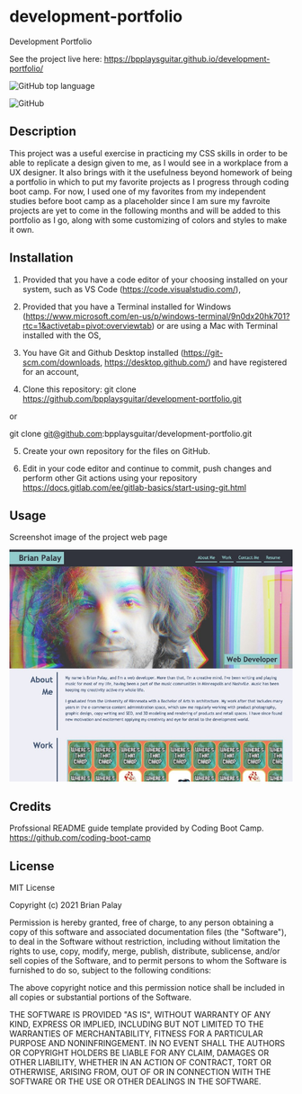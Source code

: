 # development-portfolio
Development Portfolio

See the project live here:
https://bpplaysguitar.github.io/development-portfolio/

![GitHub top language](https://img.shields.io/github/languages/top/bpplaysguitar/development-portfolio?color=%23ffb3ba&logo=GitHub&logoColor=%23ffb3ba)

![GitHub](https://img.shields.io/github/license/bpplaysguitar/development-portfolio?color=ffffba&logo=GitHub&logoColor=ffffba)

## Description
This project was a useful exercise in practicing my CSS skills in order to be able to replicate a design given to me, as I would see in a workplace from a UX designer. It also brings with it the usefulness beyond homework of being a portfolio in which to put my favorite projects as I progress through coding boot camp. For now, I used one of my favorites from my independent studies before boot camp as a placeholder since I am sure my favroite projects are yet to come in the following months and will be added to this portfolio as I go, along with some customizing of colors and styles to make it own.

## Installation
1. Provided that you have a code editor of your choosing installed on your system, such as VS Code (https://code.visualstudio.com/),

2. Provided that you have a Terminal installed for Windows (https://www.microsoft.com/en-us/p/windows-terminal/9n0dx20hk701?rtc=1&activetab=pivot:overviewtab) or are using a Mac with Terminal installed with the OS,

3. You have Git and Github Desktop installed (https://git-scm.com/downloads, https://desktop.github.com/) and have registered for an account,

4. Clone this repository:
git clone https://github.com/bpplaysguitar/development-portfolio.git

or 

git clone git@github.com:bpplaysguitar/development-portfolio.git

5. Create your own repository for the files on GitHub.

6. Edit in your code editor and continue to commit, push changes and perform other Git actions using your repository https://docs.gitlab.com/ee/gitlab-basics/start-using-git.html

## Usage
Screenshot image of the project web page

![](assets/images/screenshot.jpg)

## Credits
Profssional README guide template provided by Coding Boot Camp. https://github.com/coding-boot-camp

## License
MIT License

Copyright (c) 2021 Brian Palay

Permission is hereby granted, free of charge, to any person obtaining a copy
of this software and associated documentation files (the "Software"), to deal
in the Software without restriction, including without limitation the rights
to use, copy, modify, merge, publish, distribute, sublicense, and/or sell
copies of the Software, and to permit persons to whom the Software is
furnished to do so, subject to the following conditions:

The above copyright notice and this permission notice shall be included in all
copies or substantial portions of the Software.

THE SOFTWARE IS PROVIDED "AS IS", WITHOUT WARRANTY OF ANY KIND, EXPRESS OR
IMPLIED, INCLUDING BUT NOT LIMITED TO THE WARRANTIES OF MERCHANTABILITY,
FITNESS FOR A PARTICULAR PURPOSE AND NONINFRINGEMENT. IN NO EVENT SHALL THE
AUTHORS OR COPYRIGHT HOLDERS BE LIABLE FOR ANY CLAIM, DAMAGES OR OTHER
LIABILITY, WHETHER IN AN ACTION OF CONTRACT, TORT OR OTHERWISE, ARISING FROM,
OUT OF OR IN CONNECTION WITH THE SOFTWARE OR THE USE OR OTHER DEALINGS IN THE
SOFTWARE.
